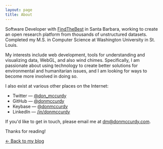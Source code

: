 ```yaml
---
layout: page
title: About
---
```


Software Developer with [FindTheBest](http://www.findthebest.com/) in Santa Barbara, working to create an open research platform from thousands of unstructured datasets. Completed my M.S. in Computer Science at Washington University in St. Louis.

My interests include web development, tools for understanding and visualizing data, WebGL, and also wind chimes. Specifically, I am passionate about using technology to create better solutions for environmental and humanitarian issues, and I am looking for ways to become more involved in doing so.

I also exist at various other places on the Internet:

* Twitter — [@don_mccurdy](https://twitter.com/don_mccurdy)
* GitHub — [@donmccurdy](https://github.com/donmccurdy)
* Keybase — [@donmccurdy](https://keybase.io/donmccurdy)
* LinkedIn — [/in/donmccurdy](https://www.linkedin.com/in/donmccurdy)

If you'd like to get in touch, please email me at [dm@donmccurdy.com](mailto:dm@donmccurdy.com).

Thanks for reading!

[&larr; Back to my blog](/)